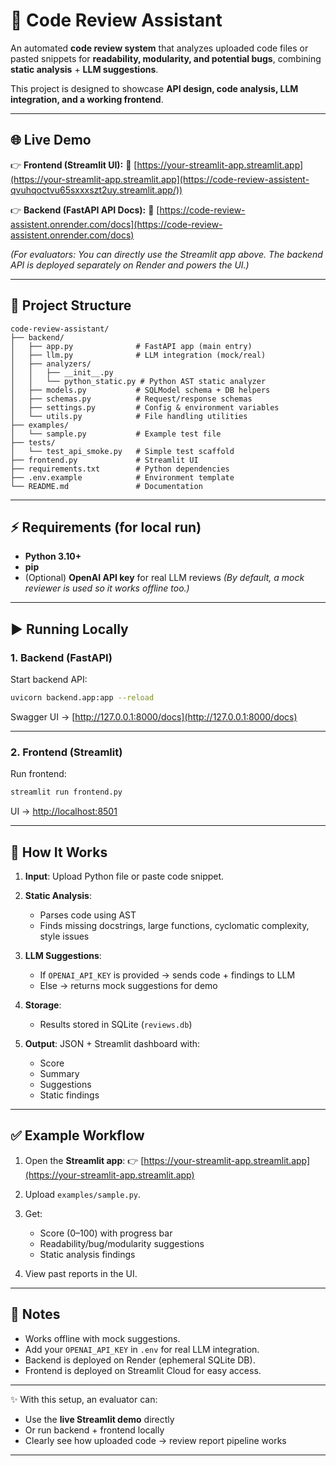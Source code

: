 # 🚀 Code Review Assistant

An automated **code review system** that analyzes uploaded code files or pasted snippets for **readability, modularity, and potential bugs**, combining **static analysis** + **LLM suggestions**.

This project is designed to showcase **API design, code analysis, LLM integration, and a working frontend**.

---

## 🌐 Live Demo

👉 **Frontend (Streamlit UI):**
🔗 [https://your-streamlit-app.streamlit.app](https://your-streamlit-app.streamlit.app](https://code-review-assistent-qvuhqoctvu65sxxxszt2uy.streamlit.app/))

👉 **Backend (FastAPI API Docs):**
🔗 [https://code-review-assistent.onrender.com/docs](https://code-review-assistent.onrender.com/docs)

*(For evaluators: You can directly use the Streamlit app above. The backend API is deployed separately on Render and powers the UI.)*

---

## 📂 Project Structure

```
code-review-assistant/
├── backend/
│   ├── app.py              # FastAPI app (main entry)
│   ├── llm.py              # LLM integration (mock/real)
│   ├── analyzers/
│   │   ├── __init__.py
│   │   └── python_static.py # Python AST static analyzer
│   ├── models.py           # SQLModel schema + DB helpers
│   ├── schemas.py          # Request/response schemas
│   ├── settings.py         # Config & environment variables
│   └── utils.py            # File handling utilities
├── examples/
│   └── sample.py           # Example test file
├── tests/
│   └── test_api_smoke.py   # Simple test scaffold
├── frontend.py             # Streamlit UI
├── requirements.txt        # Python dependencies
├── .env.example            # Environment template
└── README.md               # Documentation
```

---

## ⚡ Requirements (for local run)

* **Python 3.10+**
* **pip**
* (Optional) **OpenAI API key** for real LLM reviews
  *(By default, a mock reviewer is used so it works offline too.)*

---

## ▶️ Running Locally

### 1. Backend (FastAPI)

Start backend API:

```bash
uvicorn backend.app:app --reload
```

Swagger UI → [http://127.0.0.1:8000/docs](http://127.0.0.1:8000/docs)

---

### 2. Frontend (Streamlit)

Run frontend:

```bash
streamlit run frontend.py
```

UI → [http://localhost:8501](http://localhost:8501)

---

## 🎯 How It Works

1. **Input**: Upload Python file or paste code snippet.
2. **Static Analysis**:

   * Parses code using AST
   * Finds missing docstrings, large functions, cyclomatic complexity, style issues
3. **LLM Suggestions**:

   * If `OPENAI_API_KEY` is provided → sends code + findings to LLM
   * Else → returns mock suggestions for demo
4. **Storage**:

   * Results stored in SQLite (`reviews.db`)
5. **Output**: JSON + Streamlit dashboard with:

   * Score
   * Summary
   * Suggestions
   * Static findings

---

## ✅ Example Workflow

1. Open the **Streamlit app**:
   👉 [https://your-streamlit-app.streamlit.app](https://your-streamlit-app.streamlit.app)

2. Upload `examples/sample.py`.

3. Get:

   * Score (0–100) with progress bar
   * Readability/bug/modularity suggestions
   * Static analysis findings

4. View past reports in the UI.

---

## 📌 Notes

* Works offline with mock suggestions.
* Add your `OPENAI_API_KEY` in `.env` for real LLM integration.
* Backend is deployed on Render (ephemeral SQLite DB).
* Frontend is deployed on Streamlit Cloud for easy access.

---

✨ With this setup, an evaluator can:

* Use the **live Streamlit demo** directly
* Or run backend + frontend locally
* Clearly see how uploaded code → review report pipeline works

---

